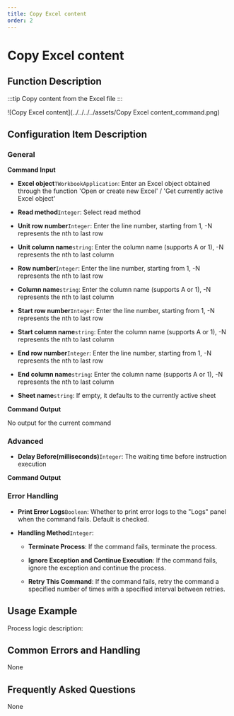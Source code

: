 ```yaml
---
title: Copy Excel content
order: 2
---
```


# Copy Excel content

## Function Description

:::tip 
Copy content from the Excel file
:::

![Copy Excel content](../../../../assets/Copy Excel content_command.png)

## Configuration Item Description

### General

**Command Input**

- **Excel object**`TWorkbookApplication`: Enter an Excel object obtained through the function 'Open or create new Excel' / 'Get currently active Excel object'

- **Read method**`Integer`: Select read method

- **Unit row number**`Integer`: Enter the line number, starting from 1, -N represents the nth to last row

- **Unit column name**`string`: Enter the column name (supports A or 1), -N represents the nth to last column

- **Row number**`Integer`: Enter the line number, starting from 1, -N represents the nth to last row

- **Column name**`string`: Enter the column name (supports A or 1), -N represents the nth to last column

- **Start row number**`Integer`: Enter the line number, starting from 1, -N represents the nth to last row

- **Start column name**`string`: Enter the column name (supports A or 1), -N represents the nth to last column

- **End row number**`Integer`: Enter the line number, starting from 1, -N represents the nth to last row

- **End column name**`string`: Enter the column name (supports A or 1), -N represents the nth to last column

- **Sheet name**`string`: If empty, it defaults to the currently active sheet


**Command Output**

No output for the current command

### Advanced

- **Delay Before(milliseconds)**`Integer`: The waiting time before instruction execution


**Command Output**

### Error Handling

- **Print Error Logs**`Boolean`: Whether to print error logs to the "Logs" panel when the command fails. Default is checked. 

- **Handling Method**`Integer`:

    - **Terminate Process**: If the command fails, terminate the process.

    - **Ignore Exception and Continue Execution**: If the command fails, ignore the exception and continue the process.

    - **Retry This Command**: If the command fails, retry the command a specified number of times with a specified interval between retries.

## Usage Example

Process logic description:

## Common Errors and Handling

None

## Frequently Asked Questions

None

